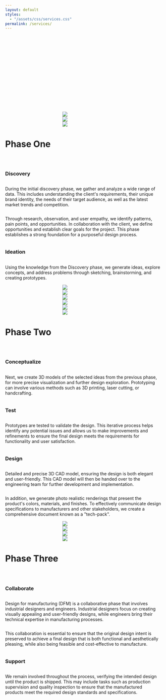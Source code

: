```yaml
---
layout: default
styles:
  - "/assets/css/services.css"
permalink: /services/
---
```


<div class="content">
    <div id="Banner" class="section" style="padding: 92pt 0;">
        <div class="wrapper">
            <div class="item" style="background-color: aquamarine;"></div>
            <div class="item" style="background-color: aquamarine;"></div>
            <div class="item" style="background-color: aquamarine;"></div>
        </div>
    </div>
    <div id="PhaseOne" class="section wrapper">
        <div style=" display: flex; flex-direction: column-reverse; width: 100pt; margin: 0 auto;">
            <img src="{{ site.baseurl }}/assets/images/services/process/02.svg">
            <img src="{{ site.baseurl }}/assets/images/services/process/single_arrow.svg">
            <img src="{{ site.baseurl }}/assets/images/services/process/01.svg">
        </div>
        <div style="display: flex; flex-direction: column;">
            <div style="display: flex; flex-direction: column;">
                <h1>Phase One</h1>
                <div style="width: 35pt; height: 6pt; margin-top: -16pt; margin-bottom: 30pt; background-color: var(--phase-one-color);"></div>
            </div>
            <h3>Discovery</h3>
            <p>During the initial discovery phase, we gather and analyze a wide range of data. This includes understanding the client's requirements, their unique brand identity, the needs of their target audience, as well as the latest market trends and competition.</p>
            <p>Through research, observation, and user empathy, we identify patterns, pain points, and opportunities. In collaboration with the client, we define opportunities and establish clear goals for the project. This phase establishes a strong foundation for a purposeful design process.</p>
            <h3>Ideation</h3>
            <p>Using the knowledge from the Discovery phase, we generate ideas, explore concepts, and address problems through sketching, brainstorming, and creating prototypes.</p>
        </div>
    </div>
    <div id="PhaseTwo" class="section wrapper">
        <div style=" display: flex; flex-direction: column; justify-content: center; width: 100pt; margin: 0 auto;">
            <img src="{{ site.baseurl }}/assets/images/services/process/double_arrow.svg">
            <img src="{{ site.baseurl }}/assets/images/services/process/03.svg">
            <img src="{{ site.baseurl }}/assets/images/services/process/double_arrow.svg">
            <img src="{{ site.baseurl }}/assets/images/services/process/04.svg">
            <img src="{{ site.baseurl }}/assets/images/services/process/double_arrow.svg">
            <img src="{{ site.baseurl }}/assets/images/services/process/05.svg">
        </div>
        <div style="display: flex; flex-direction: column;">
            <div style="display: flex; flex-direction: column;">
                <h1>Phase Two</h1>
                <div style="width: 35pt; height: 6pt; margin-top: -16pt; margin-bottom: 30pt; background-color: var(--phase-two-color);"></div>
            </div>
            <h3>Conceptualize</h3>
            <p>Next, we create 3D models of the selected ideas from the previous phase, for more precise visualization and further design exploration. Prototyping can involve various methods such as 3D printing, laser cutting, or handcrafting.</p>
            <h3>Test</h3>
            <p>Prototypes are tested to validate the design. This iterative process helps identify any potential issues and allows us to make improvements and refinements to ensure the final design meets the requirements for functionality and user satisfaction.</p>
            <h3>Design</h3>
            <p>Detailed and precise 3D CAD model, ensuring the design is both elegant and user-friendly. This CAD model will then be handed over to the engineering team for further development and implementation.</p>
            <p>In addition, we generate photo realistic renderings that present the product's colors, materials, and finishes. To effectively communicate design specifications to manufacturers and other stakeholders, we create a comprehensive document known as a "tech-pack".</p>
        </div>
    </div>
    <div id="PhaseThree" class="section wrapper">
        <div style=" display: flex; flex-direction: column; width: 100pt; margin: 0 auto;">
            <img src="{{ site.baseurl }}/assets/images/services/process/double_arrow.svg">
            <img src="{{ site.baseurl }}/assets/images/services/process/06.svg">
            <img src="{{ site.baseurl }}/assets/images/services/process/single_arrow.svg">
            <img src="{{ site.baseurl }}/assets/images/services/process/07.svg">
        </div>
        <div style="display: flex; flex-direction: column;">
            <div style="display: flex; flex-direction: column;">
                <h1>Phase Three</h1>
                <div style="width: 35pt; height: 6pt; margin-top: -16pt; margin-bottom: 30pt; background-color: var(--phase-three-color);"></div>
            </div>
            <h3>Collaborate</h3>
            <p>Design for manufacturing (DFM) is a collaborative phase that involves industrial designers and engineers. Industrial designers focus on creating visually appealing and user-friendly designs, while engineers bring their technical expertise in manufacturing processes.</p>
            <p>This collaboration is essential to ensure that the original design intent is preserved to achieve a final design that is both functional and aesthetically pleasing, while also being feasible and cost-effective to manufacture.</p>
            <h3>Support</h3>
            <p>We remain involved throughout the process, verifying the intended design until the product is shipped. This may include tasks such as production supervision and quality inspection to ensure that the manufactured products meet the required design standards and specifications.</p>
        </div>
    </div>
    <div id="spacer" class="section" style="height: 70.8pt;"></div>
</div>
